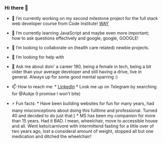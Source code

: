### Hi there 👋


- 🔭 I’m currently working on my second milestone project for the full stack web developer course from Code Institute! [WAY](https://github.com/byIlsa/WAY)

- 🌱 I’m currently learning JavaScript and maybe even more important; how to ask questions effectively and google, google, GOOGLE!

- 👯 I’m looking to collaborate on (health care related) newbie projects.
 
- 🤔 I’m looking for help with 
- 💬 Ask me about doin' a career 180, being a female in tech, being a bit older than your average developer and still having a drive, live in general. Always up for some good mental sparring :)

- 📫 How to reach me: * [LinkedIn](https://www.linkedin.com/in/aukje-van-der-wal-664231138/)
                      * Look me up on Telegram by searching for @Aukje (I promise I won't bite)
    
- ⚡ Fun facts:       * Have been building websites for fun for many years, had many misconceptions about doing this fulltime and professional. Turned 40 and                               decided to do just that:)
                      * MS has been my companion for more than 15 years. Had it BAD. I mean, wheelchair, move to accessible house and all. Went keto/carnivore with                         intermittend fasting for a little over of two years ago, lost a consideral amount of weight, stopped all but one medication and ditched the                         wheelchair! 
